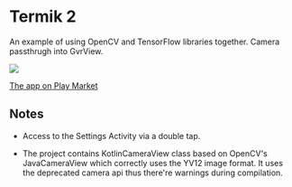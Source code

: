 # Termik 2

An example of using OpenCV and TensorFlow libraries together. Camera passthrugh into GvrView.

[![](http://mishurov.co.uk/images/github/termik/Screenshot1.png)](https://play.google.com/store/apps/details?id=uk.co.mishurov.termik2)

[The app on Play Market](https://play.google.com/store/apps/details?id=uk.co.mishurov.termik2)

## Notes
* Access to the Settings Activity via a double tap.

* The project contains KotlinCameraView class based on OpenCV's JavaCameraView which correctly uses the YV12 image format. It uses the deprecated camera api thus there're warnings during compilation.


